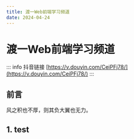 ```yaml
---
title: 渡一Web前端学习频道
date: 2024-04-24
---
```


# 渡一Web前端学习频道

::: info 抖音链接
[https://v.douyin.com/CeiPFj78/](https://v.douyin.com/CeiPFj78/)
:::



## 前言

风之积也不厚，则其负大翼也无力。



## 1. test



